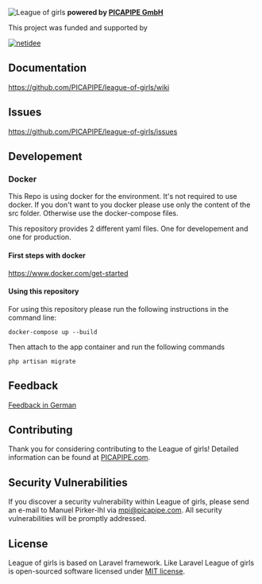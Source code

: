 ![League of girls](https://www.league-of-girls.com/img/logos/logo-log.svg)
**powered by [PICAPIPE GmbH](https://picapipe.com)**

This project was funded and supported by

[![netidee](https://www.netidee.at/themes/Netidee/images/netidee-logo-color.svg)](https://netidee.at)

## Documentation
https://github.com/PICAPIPE/league-of-girls/wiki

## Issues
https://github.com/PICAPIPE/league-of-girls/issues

## Developement

### Docker

This Repo is using docker for the environment. It's not required to use docker. If you don't want to you docker please use only the content of the src folder. Otherwise use the docker-compose files.

This repository provides 2 different yaml files. One for developement and one for production.

#### First steps with docker
https://www.docker.com/get-started

#### Using this repository
For using this repository please run the following instructions in the command line:
```
docker-compose up --build
```
Then attach to the app container and run the following commands

```
php artisan migrate
```

## Feedback

[Feedback in German](https://docs.google.com/forms/d/e/1FAIpQLSfee4Kxq1c56MkhA0yPcOqdVtFBzOrFOowlks7uUz5XSwF9kw/viewform)

## Contributing

Thank you for considering contributing to the League of girls! Detailed information can be found at [PICAPIPE.com](http://picapipe.com).

## Security Vulnerabilities

If you discover a security vulnerability within League of girls, please send an e-mail to Manuel Pirker-Ihl via [mpi@picapipe.com](mailto:mpi@picapipe.com). All security vulnerabilities will be promptly addressed.

## License

League of girls is based on Laravel framework. Like Laravel League of girls is open-sourced software licensed under [MIT license](https://opensource.org/licenses/MIT).
